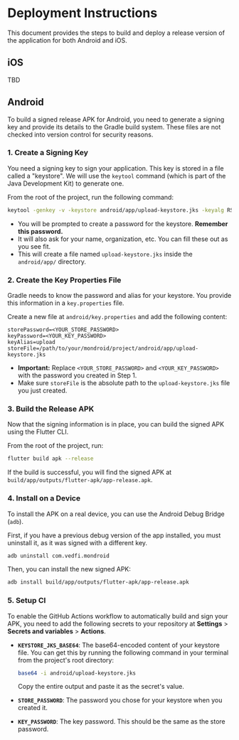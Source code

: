 # Deployment Instructions

This document provides the steps to build and deploy a release version of the application for both Android and iOS.

## iOS

TBD

## Android

To build a signed release APK for Android, you need to generate a signing key and provide its details to the Gradle build system. These files are not checked into version control for security reasons.

### 1. Create a Signing Key

You need a signing key to sign your application. This key is stored in a file called a "keystore". We will use the `keytool` command (which is part of the Java Development Kit) to generate one.

From the root of the project, run the following command:

```bash
keytool -genkey -v -keystore android/app/upload-keystore.jks -keyalg RSA -keysize 2048 -validity 10000 -alias upload
```

- You will be prompted to create a password for the keystore. **Remember this password.**
- It will also ask for your name, organization, etc. You can fill these out as you see fit.
- This will create a file named `upload-keystore.jks` inside the `android/app/` directory.

### 2. Create the Key Properties File

Gradle needs to know the password and alias for your keystore. You provide this information in a `key.properties` file.

Create a new file at `android/key.properties` and add the following content:

```properties
storePassword=<YOUR_STORE_PASSWORD>
keyPassword=<YOUR_KEY_PASSWORD>
keyAlias=upload
storeFile=/path/to/your/mondroid/project/android/app/upload-keystore.jks
```

- **Important:** Replace `<YOUR_STORE_PASSWORD>` and `<YOUR_KEY_PASSWORD>` with the password you created in Step 1.
- Make sure `storeFile` is the absolute path to the `upload-keystore.jks` file you just created.

### 3. Build the Release APK

Now that the signing information is in place, you can build the signed APK using the Flutter CLI.

From the root of the project, run:

```bash
flutter build apk --release
```

If the build is successful, you will find the signed APK at `build/app/outputs/flutter-apk/app-release.apk`.

### 4. Install on a Device

To install the APK on a real device, you can use the Android Debug Bridge (`adb`).

First, if you have a previous debug version of the app installed, you must uninstall it, as it was signed with a different key.

```bash
adb uninstall com.vedfi.mondroid
```

Then, you can install the new signed APK:

```bash
adb install build/app/outputs/flutter-apk/app-release.apk
```

### 5. Setup CI

To enable the GitHub Actions workflow to automatically build and sign your APK, you need to add the following secrets to your repository at **Settings** > **Secrets and variables** > **Actions**.

- **`KEYSTORE_JKS_BASE64`**: The base64-encoded content of your keystore file. You can get this by running the following command in your terminal from the project's root directory:
  ```bash
  base64 -i android/upload-keystore.jks
  ```
  Copy the entire output and paste it as the secret's value.

- **`STORE_PASSWORD`**: The password you chose for your keystore when you created it.

- **`KEY_PASSWORD`**: The key password. This should be the same as the store password. 